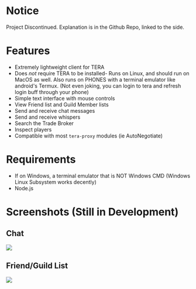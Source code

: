 # Notice
Project Discontinued. Explanation is in the Github Repo, linked to the side.

# Features
* Extremely lightweight client for TERA
* Does *not* require TERA to be installed- Runs on Linux, and should run on MacOS as well. Also runs on PHONES with a terminal emulator like android's Termux. (Not even joking, you can login to tera and refresh login buff through your phone)
* Simple text interface with mouse controls
* View Friend list and Guild Member lists
* Send and receive chat messages
* Send and receive whispers
* Search the Trade Broker
* Inspect players
* Compatible with most `tera-proxy` modules (ie AutoNegotiate)

# Requirements
* If on Windows, a terminal emulator that is NOT Windows CMD (Windows Linux Subsystem works decently)
* Node.js

# Screenshots (Still in Development)
## Chat
<a target="_blank" href="https://i.imgur.com/MrwtPFI.png"><img src="https://i.imgur.com/MrwtPFI.png"></a>
## Friend/Guild List
<a target="_blank" href="https://i.imgur.com/kQsiEPo.png"><img src="https://i.imgur.com/kQsiEPo.png"></a>
